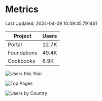 # Metrics 

Last Updated: 2024-04-09 10:49:35.791461

| Project | Users |
| ----- | ----- |
| Portal | 12.7K |
| Foundations | 49.4K |
| Cookbooks | 6.9K |

![Users this Year](metrics/thisyear.png)

![Top Pages](metrics/toppages.png)

![Users by Country](metrics/bycountry.png)

